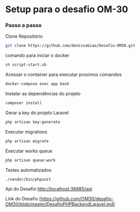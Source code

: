 
# Setup para o desafio OM-30

### Passo a passo

Clone Repositório
```sh
git clone https://github.com/denissabiao/Desafio-OM30.git
```

comando para iniciar o docker
```sh
sh script-start.sh
```

Acessar o container para executar proximos comandos
```sh
docker-compose exec app bash
```

Instalar as dependências do projeto
```sh
composer install
```

Gerar a key do projeto Laravel
```sh
php artisan key:generate
```

Executar migrations
```sh
php artisan migrate
```

Executar works queue
```sh
php artisan queue:work
```

Testes automatizados
```sh
./vendor/bin/phpunit
```

Api do Desafio 
[http://localhost:36885/api](http://localhost:36885/api)

Link do Desafio 
[https://github.com/OM30/desafio-OM30/blob/master/DesafioPHPBackendLaravel.md]

